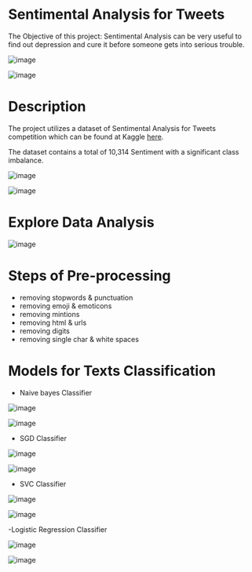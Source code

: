 # Sentimental Analysis for Tweets

The Objective of this project:
Sentimental Analysis can be very useful to find out depression and cure it before someone gets into serious trouble.

![image](https://user-images.githubusercontent.com/42867555/210127182-da7309e8-0c89-49e2-8f1d-867781fa1dee.png)

![image](https://user-images.githubusercontent.com/42867555/210127236-7986dce4-9c8a-4faf-9986-68b178d571d1.png)



# Description
The project utilizes a dataset of Sentimental Analysis for Tweets competition which can be found at Kaggle [here](https://www.kaggle.com/datasets/gargmanas/sentimental-analysis-for-tweets).
 
The dataset contains a total of 10,314 Sentiment with a significant class imbalance.

![image](https://user-images.githubusercontent.com/42867555/210127989-5c883468-9800-4308-9ac2-7b90e0a36531.png)

![image](https://user-images.githubusercontent.com/42867555/210128000-4251a420-5519-49a0-9fe0-fad0f0d5b4db.png)

# Explore Data Analysis

![image](https://user-images.githubusercontent.com/42867555/210128057-9db35e40-b3aa-4e68-bce1-6adb07580bbf.png)

# Steps of Pre-processing
- removing stopwords & punctuation
- removing emoji & emoticons
- removing mintions
- removing html & urls
- removing digits
- removing single char & white spaces

# Models for Texts Classification

- Naive bayes Classifier

![image](https://user-images.githubusercontent.com/42867555/210128498-16ff65d7-459e-4945-bb1e-16f38180f183.png)

![image](https://user-images.githubusercontent.com/42867555/210128499-ba00ecf8-f8f0-45c0-9476-64a0fb182244.png)


- SGD Classifier

![image](https://user-images.githubusercontent.com/42867555/210128509-e99ede2a-0399-4907-8f60-1c64a9a619a6.png)

![image](https://user-images.githubusercontent.com/42867555/210128614-cd3913f8-d858-438e-8d19-531be97e9e1e.png)


- SVC Classifier

![image](https://user-images.githubusercontent.com/42867555/210128615-eb80dd48-bce4-42b2-95b9-ee0dd4a4efe7.png)

![image](https://user-images.githubusercontent.com/42867555/210128620-f686dc1b-f2cd-439f-acc8-31897052efee.png)


-Logistic Regression Classifier

![image](https://user-images.githubusercontent.com/42867555/210128662-a2344a36-0a2d-42c9-9727-1f2c3987e46c.png)

![image](https://user-images.githubusercontent.com/42867555/210128674-a21ebee2-1b8c-48e1-a22d-c77f87129e4c.png)
